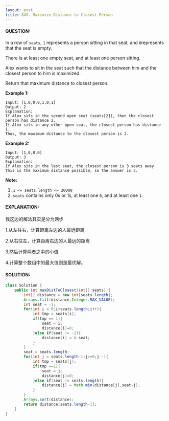 ```yaml
---
layout: post
title: 849. Maximize Distance to Closest Person
---
```


#### QUESTION:

In a row of `seats`, `1` represents a person sitting in that seat, and `0`represents that the seat is empty. 

There is at least one empty seat, and at least one person sitting.

Alex wants to sit in the seat such that the distance between him and the closest person to him is maximized. 

Return that maximum distance to closest person.

**Example 1:**

```
Input: [1,0,0,0,1,0,1]
Output: 2
Explanation: 
If Alex sits in the second open seat (seats[2]), then the closest person has distance 2.
If Alex sits in any other open seat, the closest person has distance 1.
Thus, the maximum distance to the closest person is 2.
```

**Example 2:**

```
Input: [1,0,0,0]
Output: 3
Explanation: 
If Alex sits in the last seat, the closest person is 3 seats away.
This is the maximum distance possible, so the answer is 3.
```

**Note:**

1. `1 <= seats.length <= 20000`
2. `seats` contains only 0s or 1s, at least one `0`, and at least one `1`.

#### EXPLANATION:

我这边的解法其实是分为两步

1.从左往右，计算距离左边的人最远距离

2.从右往左，计算距离右边的人最远的距离

3.然后计算两者之中的小值

4.计算整个数组中的最大值则是最优解。

#### SOLUTION:

```java
class Solution {
    public int maxDistToClosest(int[] seats) {
        int[] distance = new int[seats.length];
        Arrays.fill(distance,Integer.MAX_VALUE);
        int seat = -1;
        for(int i = 0;i<seats.length;i++){
            int tmp = seats[i];
            if(tmp == 1){
                seat = i;
                distance[i]=0;
            }else if(seat != -1){
                distance[i] = i-seat;
            }
        }
        seat = seats.length;
        for(int j = seats.length-1;j>=0;j--){
            int tmp = seats[j];
            if(tmp ==1){
                seat = j;
                distance[j]=0;
            }else if(seat != seats.length){
                distance[j] = Math.min(distance[j],seat-j);
            }
        }
        Arrays.sort(distance);
        return distance[seats.length-1];
    }
}
```

